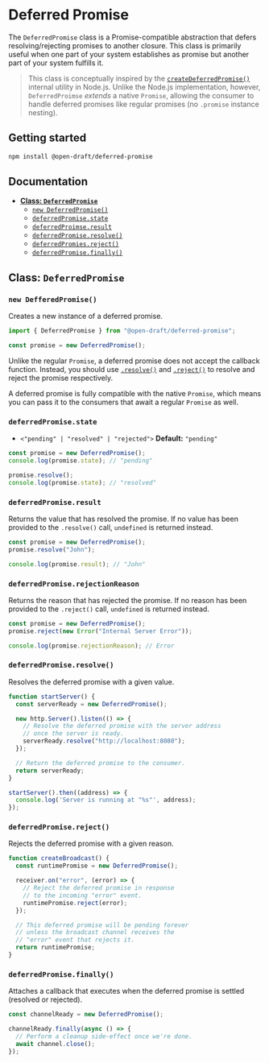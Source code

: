 # Deferred Promise

The `DeferredPromise` class is a Promise-compatible abstraction that defers resolving/rejecting promises to another closure. This class is primarily useful when one part of your system establishes as promise but another part of your system fulfills it.

> This class is conceptually inspired by the [`createDeferredPromise()`](https://github.com/nodejs/node/blob/696fd4b14fc34cc2d01497a3abd9bb441b89be50/lib/internal/util.js#L468-L477) internal utility in Node.js. Unlike the Node.js implementation, however, `DeferredProimse` _extends_ a native `Promise`, allowing the consumer to handle deferred promises like regular promises (no `.promise` instance nesting).

## Getting started

```sh
npm install @open-draft/deferred-promise
```

## Documentation

- [**Class: `DeferredPromise`**](#class-deferredpromise)
  - [`new DeferredPromise()`](#new-defferedpromise)
  - [`deferredPromise.state`](#deferredpromisestate)
  - [`deferredProimse.result`](#deferredpromiseresult)
  - [`deferredPromise.resolve()`](#deferredpromiseresolve)
  - [`deferredPromies.reject()`](#deferredpromisereject)
  - [`deferredPromise.finally()`](#deferredpromisefinally)

## Class: `DeferredPromise`

### `new DefferedPromise()`

Creates a new instance of a deferred promise.

```js
import { DeferredPromise } from "@open-draft/deferred-promise";

const promise = new DeferredPromise();
```

Unlike the regular `Promise`, a deferred promise does not accept the callback function. Instead, you should use [`.resolve()`](#deferredpromiseresolve) and [`.reject()`](#deferredpromisereject) to resolve and reject the promise respectively.

A deferred promise is fully compatible with the native `Promise`, which means you can pass it to the consumers that await a regular `Promise` as well.

### `deferredPromise.state`

- `<"pending" | "resolved" | "rejected">` **Default:** `"pending"`

```js
const promise = new DeferredPromise();
console.log(promise.state); // "pending"

promise.resolve();
console.log(promise.state); // "resolved"
```

### `deferredPromise.result`

Returns the value that has resolved the promise. If no value has been provided to the `.resolve()` call, `undefined` is returned instead.

```js
const promise = new DeferredPromise();
promise.resolve("John");

console.log(promise.result); // "John"
```

### `deferredPromise.rejectionReason`

Returns the reason that has rejected the promise. If no reason has been provided to the `.reject()` call, `undefined` is returned instead.

```js
const promise = new DeferredPromise();
promise.reject(new Error("Internal Server Error"));

console.log(promise.rejectionReason); // Error
```

### `deferredPromise.resolve()`

Resolves the deferred promise with a given value.

```js
function startServer() {
  const serverReady = new DeferredPromise();

  new http.Server().listen(() => {
    // Resolve the deferred promise with the server address
    // once the server is ready.
    serverReady.resolve("http://localhost:8080");
  });

  // Return the deferred promise to the consumer.
  return serverReady;
}

startServer().then((address) => {
  console.log('Server is running at "%s"', address);
});
```

### `deferredPromise.reject()`

Rejects the deferred promise with a given reason.

```js
function createBroadcast() {
  const runtimePromise = new DeferredPromise();

  receiver.on("error", (error) => {
    // Reject the deferred promise in response
    // to the incoming "error" event.
    runtimePromise.reject(error);
  });

  // This deferred promise will be pending forever
  // unless the broadcast channel receives the
  // "error" event that rejects it.
  return runtimePromise;
}
```

### `deferredPromise.finally()`

Attaches a callback that executes when the deferred promise is settled (resolved or rejected).

```js
const channelReady = new DeferredPromise();

channelReady.finally(async () => {
  // Perform a cleanup side-effect once we're done.
  await channel.close();
});
```
